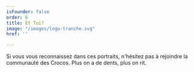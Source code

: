 ```yaml
---
isFounder: false
order: 6
title: Et Toi?
image: "/images/logo-tranche.svg"
href: ''

---
```

Si vous vous reconnaissez dans ces portraits, n'hésitez pas à rejoindre la communauté des Crocos. Plus on a de dents, plus on rit.